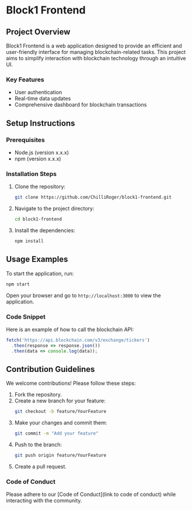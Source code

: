 # Block1 Frontend

## Project Overview
Block1 Frontend is a web application designed to provide an efficient and user-friendly interface for managing blockchain-related tasks. This project aims to simplify interaction with blockchain technology through an intuitive UI.

### Key Features
- User authentication
- Real-time data updates
- Comprehensive dashboard for blockchain transactions

## Setup Instructions

### Prerequisites
- Node.js (version x.x.x)
- npm (version x.x.x)

### Installation Steps
1. Clone the repository:
   ```bash
   git clone https://github.com/ChilliRoger/block1-frontend.git
   ```
2. Navigate to the project directory:
   ```bash
   cd block1-frontend
   ```
3. Install the dependencies:
   ```bash
   npm install
   ```

## Usage Examples
To start the application, run:
```bash
npm start
```
Open your browser and go to `http://localhost:3000` to view the application.

### Code Snippet
Here is an example of how to call the blockchain API:
```javascript
fetch('https://api.blockchain.com/v3/exchange/tickers')
  .then(response => response.json())
  .then(data => console.log(data));
```

## Contribution Guidelines
We welcome contributions! Please follow these steps:
1. Fork the repository.
2. Create a new branch for your feature:
   ```bash
   git checkout -b feature/YourFeature
   ```
3. Make your changes and commit them:
   ```bash
   git commit -m "Add your feature"
   ```
4. Push to the branch:
   ```bash
   git push origin feature/YourFeature
   ```
5. Create a pull request.

### Code of Conduct
Please adhere to our [Code of Conduct](link to code of conduct) while interacting with the community.
